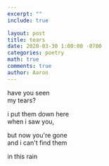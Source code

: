 ```yaml
---
excerpt: ""
include: true

layout: post
title: tears 
date: 2020-03-30 1:00:00 -0700
categories: poetry
math: true
comments: true
author: Aaron
---
```





have you seen  
my tears?  

i put them down here  
when i saw you,  

but now you're gone  
and i can't find them  

in this rain  
  

